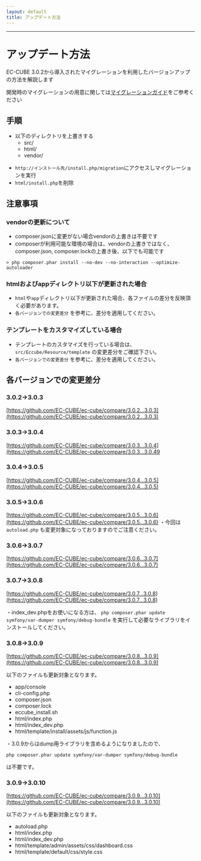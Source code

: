 ```yaml
---
layout: default
title: アップデート方法
---
```


---

# アップデート方法

EC-CUBE 3.0.2から導入されたマイグレーションを利用したバージョンアップの方法を解説します

開発時のマイグレーションの用意に関しては[マイグレーションガイド](migration.html)をご参考ください

## 手順

- 以下のディレクトリを上書きする
    - src/
    - html/
    - vendor/
+ `http://インストール先/install.php/migration`にアクセスしマイグレーションを実行
+ `html/install.php`を削除

## 注意事項

### vendorの更新について

* composer.jsonに変更がない場合vendorの上書きは不要です
* composerが利用可能な環境の場合は、vendorの上書きではなく、composer.json, composer.lockの上書き後、以下でも可能です

```
> php composer.phar install --no-dev --no-interaction --optimize-autoloader
```

### htmlおよびappディレクトリ以下が更新された場合

* `html`や`app`ディレクトリ以下が更新された場合、各ファイルの差分を反映頂く必要があります。
* `各バージョンでの変更差分` を参考に、差分を適用してください。

### テンプレートをカスタマイズしている場合 

* テンプレートのカスタマイズを行っている場合は、`src/Eccube/Resource/template` の変更差分をご確認下さい。
* `各バージョンでの変更差分` を参考に、差分を適用してください。

## 各バージョンでの変更差分

### 3.0.2→3.0.3

[https://github.com/EC-CUBE/ec-cube/compare/3.0.2...3.0.3](https://github.com/EC-CUBE/ec-cube/compare/3.0.2...3.0.3)

### 3.0.3→3.0.4

[https://github.com/EC-CUBE/ec-cube/compare/3.0.3...3.0.4](https://github.com/EC-CUBE/ec-cube/compare/3.0.3...3.0.49

### 3.0.4→3.0.5

[https://github.com/EC-CUBE/ec-cube/compare/3.0.4...3.0.5](https://github.com/EC-CUBE/ec-cube/compare/3.0.4...3.0.5)

### 3.0.5→3.0.6

[https://github.com/EC-CUBE/ec-cube/compare/3.0.5...3.0.6](https://github.com/EC-CUBE/ec-cube/compare/3.0.5...3.0.6)
・今回は `autoload.php` も変更対象になっておりますのでご注意ください。

### 3.0.6→3.0.7

[https://github.com/EC-CUBE/ec-cube/compare/3.0.6...3.0.7](https://github.com/EC-CUBE/ec-cube/compare/3.0.6...3.0.7)

### 3.0.7→3.0.8

[https://github.com/EC-CUBE/ec-cube/compare/3.0.7...3.0.8](https://github.com/EC-CUBE/ec-cube/compare/3.0.7...3.0.8)

・index_dev.phpをお使いになる方は、
``` php composer.phar update symfony/var-dumper symfony/debug-bundle ```
を実行して必要なライブラリをインストールしてください。

### 3.0.8→3.0.9

[https://github.com/EC-CUBE/ec-cube/compare/3.0.8...3.0.9](https://github.com/EC-CUBE/ec-cube/compare/3.0.8...3.0.9)

以下のファイルも更新対象となります。

- app/console
- cli-config.php
- composer.json
- composer.lock
- eccube_install.sh
- html/index.php
- html/index_dev.php
- html/template/install/assets/js/function.js


・3.0.9からはdump用ライブラリを含めるようになりましたので、  
```
php composer.phar update symfony/var-dumper symfony/debug-bundle
```  
は不要です。

### 3.0.9→3.0.10

[https://github.com/EC-CUBE/ec-cube/compare/3.0.9...3.0.10](https://github.com/EC-CUBE/ec-cube/compare/3.0.9...3.0.10)

以下のファイルも更新対象となります。

- autoload.php
- html/index.php
- html/index_dev.php
- html/template/admin/assets/css/dashboard.css
- html/template/default/css/style.css
